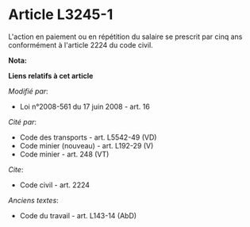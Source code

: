 # Article L3245-1

L'action en paiement ou en répétition du salaire se prescrit par cinq ans conformément à l'article 2224 du code civil.

**Nota:**



**Liens relatifs à cet article**

_Modifié par_:

  - Loi n°2008-561 du 17 juin 2008 - art. 16

_Cité par_:

  - Code des transports - art. L5542-49 (VD)
  - Code minier (nouveau) - art. L192-29 (V)
  - Code minier - art. 248 (VT)

_Cite_:

  - Code civil - art. 2224

_Anciens textes_:

  - Code du travail - art. L143-14 (AbD)

